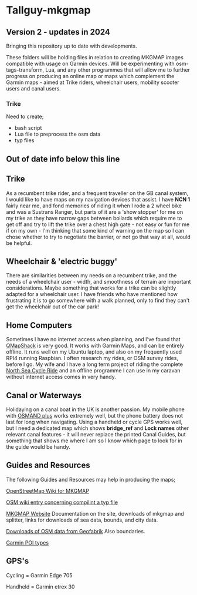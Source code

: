 # Tallguy-mkgmap

## Version 2 - updates in 2024

Bringing this repository up to date with developments.  

These folders will be holding files in relation to creating MKGMAP images compatible with usage on Garmin devices. Will be experimenting with osm-tags-transform, Lua, and any other programmes that will allow me to further progress on producing an online map or maps which complement the Garmin maps - aimed at Trike riders, wheelchair users, mobility scooter users and canal users.  

### Trike
Need to create;

+  bash script
+  Lua file to preprocess the osm data 
+  typ files

Out of date info below this line
--------------------------------


Trike  
-----

As a recumbent trike rider, and a frequent traveller on the GB canal system, I would like to have maps on my navigation devices that assist. I have **NCN 1** fairly near me, and fond memories of riding it when I rode a 2 wheel bike and was a Sustrans Ranger, but parts of it are a 'show stopper' for me on my trike as they have narrow gaps between bollards which require me to get off and try to lift the trike over a chest high gate - not easy or fun for me if on my own - I'm thinking that some kind of warning on the map so I can chose whether to try to negotiate the barrier, or not go that way at all, would be helpful.  


Wheelchair & 'electric buggy'  
----------

There are similarities between my needs on a recumbent trike, and the needs of a wheelchair user - width, and smoothness of terrain are important considerations. Maybe something that works for a trike can be slightly adapted for a wheelchair user. I have friends who have mentioned how frustrating it is to go somewhere with a walk planned, only to find they can't get the wheelchair out of the car park!  


Home Computers  
--------------

Sometimes I have no internet access when planning, and I've found that [QMapShack](https://github.com/Maproom/qmapshack/wiki/DocMain) is very good. It works with Garmin Maps, and can be entirely offline. It runs well on my Ubuntu laptop, and also on my frequently used RPI4 running Raspbian. I often research my rides, or OSM survey rides, before I go. My wife and I have a long term project of riding the complete [North Sea Cycle Ride](https://en.eurovelo.com/ev12/united-kingdom) and an offline programme I can use in my caravan without internet access comes in very handy. 


Canal or Waterways
------------------

Holidaying on a canal boat in the UK is another passion. My mobile phone with [OSMAND plus](https://osmand.net/) works extremely well, but the phone battery does not last for long when navigating. Using a handheld or cycle GPS works well, but I need a dedicated map which shows **bridge_ref** and **Lock names** other relevant canal features - it will never replace the printed Canal Guides, but something that shows me where I am so I know which page to look for in the guide would be handy.  


Guides and Resources
--------------------

The following Guides and Resources may help in producing the maps;  

[OpenStreetMap Wiki for MKGMAP](https://wiki.openstreetmap.org/wiki/Mkgmap)  

[OSM wiki entry concerning compilint a typ file](https://wiki.openstreetmap.org/wiki/Mkgmap/help/typ_compile)  

[MKGMAP Website](https://www.mkgmap.org.uk/) Documentation on the site, downloads of mkgmap and splitter, links for downloads of sea data, bounds, and city data.

[Downloads of OSM data from Geofabrik](https://download.geofabrik.de/) Also boundaries.  

[Garmin POI types](https://wiki.openstreetmap.org/wiki/OSM_Map_On_Garmin/POI_Types)


GPS's
-----

Cycling = Garmin Edge 705

Handheld = Garmin etrex 30
